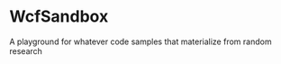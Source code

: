 WcfSandbox
==========

A playground for whatever code samples that materialize from random research
